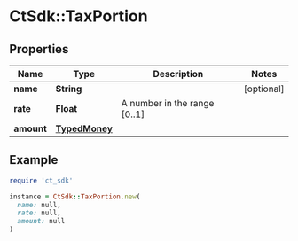# CtSdk::TaxPortion

## Properties

| Name | Type | Description | Notes |
| ---- | ---- | ----------- | ----- |
| **name** | **String** |  | [optional] |
| **rate** | **Float** | A number in the range [0..1] |  |
| **amount** | [**TypedMoney**](TypedMoney.md) |  |  |

## Example

```ruby
require 'ct_sdk'

instance = CtSdk::TaxPortion.new(
  name: null,
  rate: null,
  amount: null
)
```

